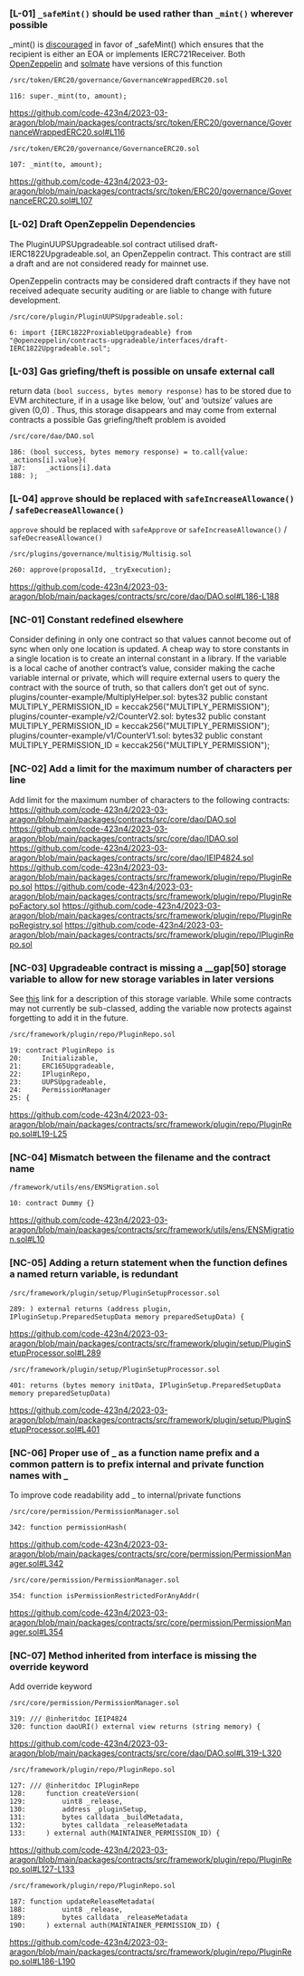 ### [L-01] `_safeMint()` should be used rather than `_mint()` wherever possible
_mint() is [discouraged](https://github.com/OpenZeppelin/openzeppelin-contracts/blob/d4d8d2ed9798cc3383912a23b5e8d5cb602f7d4b/contracts/token/ERC721/ERC721.sol#L271) in favor of _safeMint() which ensures that the recipient is either an EOA or implements IERC721Receiver. Both [OpenZeppelin](https://github.com/OpenZeppelin/openzeppelin-contracts/blob/d4d8d2ed9798cc3383912a23b5e8d5cb602f7d4b/contracts/token/ERC721/ERC721.sol#L238-L250) and [solmate](https://github.com/Rari-Capital/solmate/blob/4eaf6b68202e36f67cab379768ac6be304c8ebde/src/tokens/ERC721.sol#L180) have versions of this function
```
/src/token/ERC20/governance/GovernanceWrappedERC20.sol

116: super._mint(to, amount);
```
https://github.com/code-423n4/2023-03-aragon/blob/main/packages/contracts/src/token/ERC20/governance/GovernanceWrappedERC20.sol#L116
```
/src/token/ERC20/governance/GovernanceERC20.sol

107: _mint(to, amount);
```

https://github.com/code-423n4/2023-03-aragon/blob/main/packages/contracts/src/token/ERC20/governance/GovernanceERC20.sol#L107

### [L-02] Draft OpenZeppelin Dependencies
The PluginUUPSUpgradeable.sol contract utilised draft-IERC1822Upgradeable.sol, an OpenZeppelin contract. This contract are still a draft and are not considered ready for mainnet use.

OpenZeppelin contracts may be considered draft contracts if they have not received adequate security auditing or are liable to change with future development.
```
/src/core/plugin/PluginUUPSUpgradeable.sol:

6: import {IERC1822ProxiableUpgradeable} from "@openzeppelin/contracts-upgradeable/interfaces/draft-IERC1822Upgradeable.sol";
```

### [L-03] Gas griefing/theft is possible on unsafe external call
return data `(bool success, bytes memory response)` has to be stored due to EVM architecture, if in a usage like below, ‘out’ and ‘outsize’ values are given (0,0) . Thus, this storage disappears and may come from external contracts a possible Gas griefing/theft problem is avoided
```
/src/core/dao/DAO.sol

186: (bool success, bytes memory response) = to.call{value: _actions[i].value}(
187:     _actions[i].data
188: );
```

### [L-04] `approve` should be replaced with `safeIncreaseAllowance()` / `safeDecreaseAllowance()`
`approve` should be replaced with `safeApprove` or `safeIncreaseAllowance()` / `safeDecreaseAllowance()`
```
/src/plugins/governance/multisig/Multisig.sol

260: approve(proposalId, _tryExecution);
```

https://github.com/code-423n4/2023-03-aragon/blob/main/packages/contracts/src/core/dao/DAO.sol#L186-L188


### [NC-01] Constant redefined elsewhere
Consider defining in only one contract so that values cannot become out of sync when only one location is updated.
A cheap way to store constants in a single location is to create an internal constant in a library. If the variable is a local cache of another contract’s value, consider making the cache variable internal or private, which will require external users to query the contract with the source of truth, so that callers don’t get out of sync.
plugins/counter-example/MultiplyHelper.sol:    bytes32 public constant MULTIPLY_PERMISSION_ID = keccak256("MULTIPLY_PERMISSION");
plugins/counter-example/v2/CounterV2.sol:    bytes32 public constant MULTIPLY_PERMISSION_ID = keccak256("MULTIPLY_PERMISSION");
plugins/counter-example/v1/CounterV1.sol:    bytes32 public constant MULTIPLY_PERMISSION_ID = keccak256("MULTIPLY_PERMISSION");

### [NC-02] Add a limit for the maximum number of characters per line
Add limit for the maximum number of characters to the following contracts:
https://github.com/code-423n4/2023-03-aragon/blob/main/packages/contracts/src/core/dao/DAO.sol
https://github.com/code-423n4/2023-03-aragon/blob/main/packages/contracts/src/core/dao/IDAO.sol
https://github.com/code-423n4/2023-03-aragon/blob/main/packages/contracts/src/core/dao/IEIP4824.sol
https://github.com/code-423n4/2023-03-aragon/blob/main/packages/contracts/src/framework/plugin/repo/PluginRepo.sol
https://github.com/code-423n4/2023-03-aragon/blob/main/packages/contracts/src/framework/plugin/repo/PluginRepoFactory.sol
https://github.com/code-423n4/2023-03-aragon/blob/main/packages/contracts/src/framework/plugin/repo/PluginRepoRegistry.sol
https://github.com/code-423n4/2023-03-aragon/blob/main/packages/contracts/src/framework/plugin/repo/IPluginRepo.sol

### [NC-03] Upgradeable contract is missing a __gap[50] storage variable to allow for new storage variables in later versions
See [this](https://docs.openzeppelin.com/contracts/4.x/upgradeable#storage_gaps) link for a description of this storage variable. While some contracts may not currently be sub-classed, adding the variable now protects against forgetting to add it in the future.
```
/src/framework/plugin/repo/PluginRepo.sol

19: contract PluginRepo is
20:     Initializable,
21:     ERC165Upgradeable,
22:     IPluginRepo,
23:     UUPSUpgradeable,
24:     PermissionManager
25: {
```
https://github.com/code-423n4/2023-03-aragon/blob/main/packages/contracts/src/framework/plugin/repo/PluginRepo.sol#L19-L25

### [NC-04] Mismatch between the filename and the contract name
```
/framework/utils/ens/ENSMigration.sol

10: contract Dummy {}
```
https://github.com/code-423n4/2023-03-aragon/blob/main/packages/contracts/src/framework/utils/ens/ENSMigration.sol#L10

### [NC-05] Adding a return statement when the function defines a named return variable, is redundant

```
/src/framework/plugin/setup/PluginSetupProcessor.sol

289: ) external returns (address plugin, IPluginSetup.PreparedSetupData memory preparedSetupData) {
```
https://github.com/code-423n4/2023-03-aragon/blob/main/packages/contracts/src/framework/plugin/setup/PluginSetupProcessor.sol#L289
```
/src/framework/plugin/setup/PluginSetupProcessor.sol

401: returns (bytes memory initData, IPluginSetup.PreparedSetupData memory preparedSetupData)
```
https://github.com/code-423n4/2023-03-aragon/blob/main/packages/contracts/src/framework/plugin/setup/PluginSetupProcessor.sol#L401

### [NC-06] Proper use of _ as a function name prefix and a common pattern is to prefix internal and private function names with _
To improve code readability add _ to internal/private functions
```
/src/core/permission/PermissionManager.sol

342: function permissionHash(
```
https://github.com/code-423n4/2023-03-aragon/blob/main/packages/contracts/src/core/permission/PermissionManager.sol#L342

```
/src/core/permission/PermissionManager.sol

354: function isPermissionRestrictedForAnyAddr(
```
https://github.com/code-423n4/2023-03-aragon/blob/main/packages/contracts/src/core/permission/PermissionManager.sol#L354

### [NC-07] Method inherited from interface is missing the override keyword
Add override keyword
```
/src/core/permission/PermissionManager.sol

319: /// @inheritdoc IEIP4824
320: function daoURI() external view returns (string memory) {
```
https://github.com/code-423n4/2023-03-aragon/blob/main/packages/contracts/src/core/dao/DAO.sol#L319-L320
```
/src/framework/plugin/repo/PluginRepo.sol

127: /// @inheritdoc IPluginRepo
128:     function createVersion(
129:         uint8 _release,
130:         address _pluginSetup,
131:         bytes calldata _buildMetadata,
132:         bytes calldata _releaseMetadata
133:     ) external auth(MAINTAINER_PERMISSION_ID) {
```
https://github.com/code-423n4/2023-03-aragon/blob/main/packages/contracts/src/framework/plugin/repo/PluginRepo.sol#L127-L133
```
/src/framework/plugin/repo/PluginRepo.sol

187: function updateReleaseMetadata(
188:         uint8 _release,
189:         bytes calldata _releaseMetadata
190:     ) external auth(MAINTAINER_PERMISSION_ID) {
```
https://github.com/code-423n4/2023-03-aragon/blob/main/packages/contracts/src/framework/plugin/repo/PluginRepo.sol#L186-L190